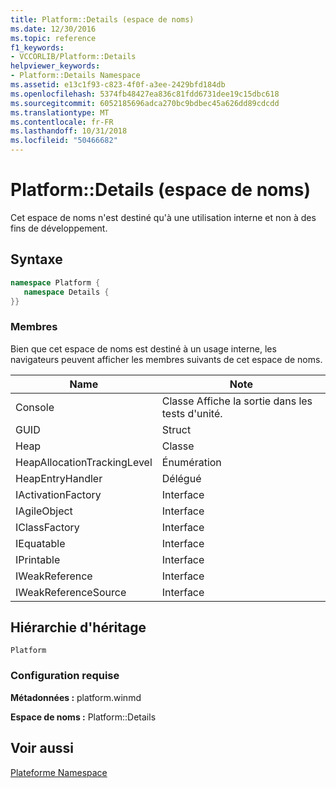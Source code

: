 ```yaml
---
title: Platform::Details (espace de noms)
ms.date: 12/30/2016
ms.topic: reference
f1_keywords:
- VCCORLIB/Platform::Details
helpviewer_keywords:
- Platform::Details Namespace
ms.assetid: e13c1f93-c823-4f0f-a3ee-2429bfd184db
ms.openlocfilehash: 5374fb48427ea836c81fdd6731dee19c15dbc618
ms.sourcegitcommit: 6052185696adca270bc9bdbec45a626dd89cdcdd
ms.translationtype: MT
ms.contentlocale: fr-FR
ms.lasthandoff: 10/31/2018
ms.locfileid: "50466682"
---
```

# <a name="platformdetails-namespace"></a>Platform::Details (espace de noms)

Cet espace de noms n'est destiné qu'à une utilisation interne et non à des fins de développement.

## <a name="syntax"></a>Syntaxe

```cpp
namespace Platform {
   namespace Details {
}}
```

### <a name="members"></a>Membres

Bien que cet espace de noms est destiné à un usage interne, les navigateurs peuvent afficher les membres suivants de cet espace de noms.

|Name|Note|
|----------|------------|
|Console|Classe Affiche la sortie dans les tests d'unité.|
|GUID|Struct|
|Heap|Classe|
|HeapAllocationTrackingLevel|Énumération|
|HeapEntryHandler|Délégué|
|IActivationFactory|Interface|
|IAgileObject|Interface|
|IClassFactory|Interface|
|IEquatable|Interface|
|IPrintable|Interface|
|IWeakReference|Interface|
|IWeakReferenceSource|Interface|

## <a name="inheritance-hierarchy"></a>Hiérarchie d'héritage

`Platform`

### <a name="requirements"></a>Configuration requise

**Métadonnées :** platform.winmd

**Espace de noms :** Platform::Details

## <a name="see-also"></a>Voir aussi

[Plateforme Namespace](platform-namespace-c-cx.md)